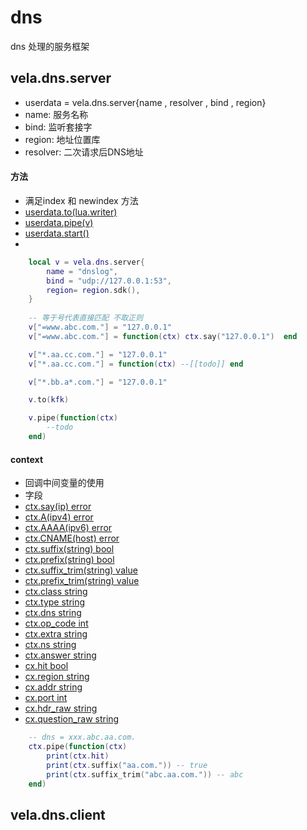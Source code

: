 # dns

dns 处理的服务框架

##  vela.dns.server
- userdata = vela.dns.server{name , resolver , bind , region}
- name: 服务名称
- bind: 监听套接字
- region: 地址位置库
- resolver: 二次请求后DNS地址
#### 方法
- 满足index 和 newindex 方法
- [userdata.to(lua.writer)]()
- [userdata.pipe(v)]()
- [userdata.start()]()
- 
```lua
    local v = vela.dns.server{
        name = "dnslog",
        bind = "udp://127.0.0.1:53",
        region= region.sdk(),
    }
    
    -- 等于号代表直接匹配 不取正则
    v["=www.abc.com."] = "127.0.0.1"
    v["=www.abc.com."] = function(ctx) ctx.say("127.0.0.1")  end

    v["*.aa.cc.com."] = "127.0.0.1"
    v["*.aa.cc.com."] = function(ctx) --[[todo]] end

    v["*.bb.a*.com."] = "127.0.0.1"

    v.to(kfk)

    v.pipe(function(ctx) 
        --todo        
    end)
```

#### context
- 回调中间变量的使用
- 字段
- [ctx.say(ip) error]()
- [ctx.A(ipv4) error]()
- [ctx.AAAA(ipv6) error]()
- [ctx.CNAME(host) error]()
- [ctx.suffix(string) bool]()
- [ctx.prefix(string) bool]()
- [ctx.suffix_trim(string) value]()
- [ctx.prefix_trim(string) value]()
- [ctx.class string]()
- [ctx.type string]()
- [ctx.dns  string]()
- [ctx.op_code int]()
- [ctx.extra string]()
- [ctx.ns string]()
- [ctx.answer string]()
- [cx.hit  bool]()
- [cx.region string]()
- [cx.addr string]()
- [cx.port int]()
- [cx.hdr_raw string]()
- [cx.question_raw string]()
```lua
    -- dns = xxx.abc.aa.com.
    ctx.pipe(function(ctx)
        print(ctx.hit)
        print(ctx.suffix("aa.com.")) -- true
        print(ctx.suffix_trim("abc.aa.com.")) -- abc
    end)
```

## vela.dns.client
